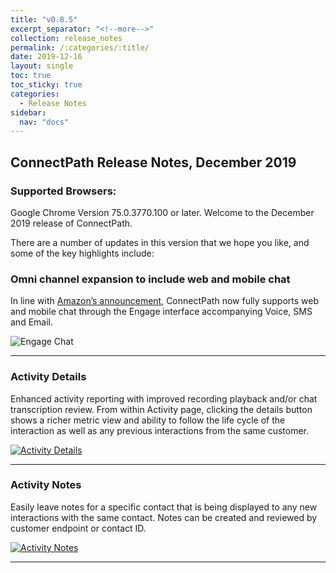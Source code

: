 ```yaml
---
title: "v0.8.5"
excerpt_separator: "<!--more-->"
collection: release_notes
permalink: /:categories/:title/
date: 2019-12-16
layout: single
toc: true
toc_sticky: true
categories:
  - Release Notes
sidebar:
  nav: "docs"
---
```


## ConnectPath Release Notes, December 2019
### Supported Browsers: 

Google Chrome Version 75.0.3770.100 or later. Welcome to the December 2019 release of ConnectPath. 

There are a number of updates in this version that we hope you like, and some of the key highlights include: 

### Omni channel expansion to include web and mobile chat

 In line with [Amazon’s announcement](https://aws.amazon.com/blogs/aws/new-omnichannel-contact-center-web-and-mobile-chat-for-amazon-connect/), ConnectPath now fully supports web and mobile chat through the Engage interface accompanying Voice, SMS and Email. 

 ![Engage Chat](/assets/images/engage-chat.jpg)

----

### Activity Details

Enhanced activity reporting with improved recording playback and/or chat transcription review. From within Activity page, clicking the details button shows a richer metric view and ability to follow the life cycle of the interaction as well as any previous interactions from the same customer. 

[![Activity Details](/assets/images/activity-detail.jpg)](/assets/images/activity-detail.jpg)

----

### Activity Notes

Easily leave notes for a specific contact that is being displayed to any new interactions with the same contact. Notes can be created and reviewed by customer endpoint or contact ID. 

[![Activity Notes](/assets/images/activity-notes.jpg)](/assets/images/activity-notes.jpg)

----
